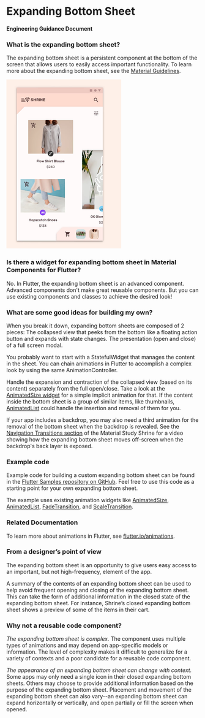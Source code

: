 # Expanding Bottom Sheet
#### Engineering Guidance Document

### What is the expanding bottom sheet?
The expanding bottom sheet is a persistent component at the bottom of the screen that allows users to easily access important functionality. To learn more about the expanding bottom sheet, see the [Material Guidelines](https://material.io/design/components/sheets-bottom.html#expanding-bottom-sheet).

<img src="resources/shrine-expanding-bottom-sheet.png" alt="Expanding bottom sheet in Shrine Material Study" width="300">

### Is there a widget for expanding bottom sheet in Material Components for Flutter?
No. In Flutter, the expanding bottom sheet is an advanced component. Advanced components don't make great reusable components. But you can use existing components and classes to achieve the desired look!

### What are some good ideas for building my own?
When you break it down, expanding bottom sheets are composed of 2 pieces: 
The collapsed view that peeks from the bottom like a floating action button and expands with state changes.
The presentation (open and close) of a full screen modal.

You probably want to start with a StatefulWidget that manages the content in the sheet. You can chain animations in Flutter to accomplish a complex look by using the same AnimationController. 

Handle the expansion and contraction of the collapsed view (based on its content) separately from the full open/close. Take a look at the [AnimatedSize widget](https://docs.flutter.io/flutter/widgets/AnimatedSize-class.html) for a simple implicit animation for that. If the content inside the bottom sheet is a group of similar items, like thumbnails, [AnimatedList](https://docs.flutter.io/flutter/widgets/AnimatedList-class.html) could handle the insertion and removal of them for you.

If your app includes a backdrop, you may also need a third animation for the removal of the bottom sheet when the backdrop is revealed. See the [Navigation Transitions section](https://material.io/design/material-studies/shrine.html#product-architecture) of the Material Study Shrine for a video showing how the expanding bottom sheet moves off-screen when the backdrop's back layer is exposed.

### Example code
Example code for building a custom expanding bottom sheet can be found in the [Flutter Samples repository on GitHub](https://github.com/flutter/samples/tree/master/shrine/lib). Feel free to use this code as a starting point for your own expanding bottom sheet.

The example uses existing animation widgets like [AnimatedSize](https://docs.flutter.io/flutter/widgets/AnimatedSize-class.html), [AnimatedList](https://docs.flutter.io/flutter/widgets/AnimatedList-class.html), [FadeTransition](https://docs.flutter.io/flutter/widgets/FadeTransition-class.html), and [ScaleTransition](https://docs.flutter.io/flutter/widgets/ScaleTransition-class.html).

### Related Documentation
To learn more about animations in Flutter, see [flutter.io/animations](flutter.io/animations).

### From a designer’s point of view
The expanding bottom sheet is an opportunity to give users easy access to an important, but not high-frequency, element of the app.

A summary of the contents of an expanding bottom sheet can be used to help avoid frequent opening and closing of the expanding bottom sheet. This can take the form of additional information in the closed state of the expanding bottom sheet. For instance, Shrine’s closed expanding bottom sheet shows a preview of some of the items in their cart. 

### Why not a reusable code component?
_The expanding bottom sheet is complex._ The component uses multiple types of animations and may depend on app-specific models or information. The level of complexity makes it difficult to generalize for a variety of contexts and a poor candidate for a reusable code component.

_The appearance of an expanding bottom sheet can change with context._
Some apps may only need a single icon in their closed expanding bottom sheets. Others may choose to provide additional information based on the purpose of the expanding bottom sheet. 
Placement and movement of the expanding bottom sheet can also vary--an expanding bottom sheet can expand horizontally or vertically, and open partially or fill the screen when opened. 

